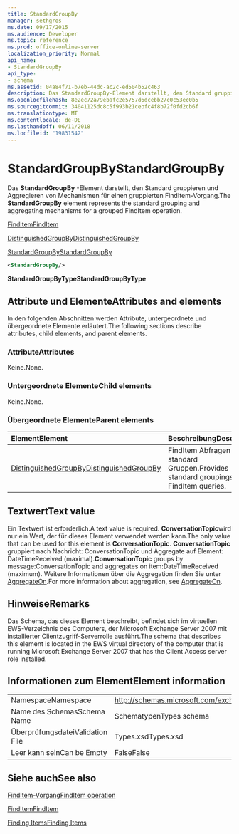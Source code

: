 ```yaml
---
title: StandardGroupBy
manager: sethgros
ms.date: 09/17/2015
ms.audience: Developer
ms.topic: reference
ms.prod: office-online-server
localization_priority: Normal
api_name:
- StandardGroupBy
api_type:
- schema
ms.assetid: 04a84f71-b7eb-44dc-ac2c-ed504b52c463
description: Das StandardGroupBy-Element darstellt, den Standard gruppieren und Aggregieren von Mechanismen für einen gruppierten FindItem-Vorgang.
ms.openlocfilehash: 8e2ec72a79ebafc2e5757d6dcebb27c0c53ec0b5
ms.sourcegitcommit: 34041125dc8c5f993b21cebfc4f8b72f0fd2cb6f
ms.translationtype: MT
ms.contentlocale: de-DE
ms.lasthandoff: 06/11/2018
ms.locfileid: "19831542"
---
```

# <a name="standardgroupby"></a><span data-ttu-id="39998-103">StandardGroupBy</span><span class="sxs-lookup"><span data-stu-id="39998-103">StandardGroupBy</span></span>

<span data-ttu-id="39998-104">Das **StandardGroupBy** -Element darstellt, den Standard gruppieren und Aggregieren von Mechanismen für einen gruppierten FindItem-Vorgang.</span><span class="sxs-lookup"><span data-stu-id="39998-104">The **StandardGroupBy** element represents the standard grouping and aggregating mechanisms for a grouped FindItem operation.</span></span> 
  
[<span data-ttu-id="39998-105">FindItem</span><span class="sxs-lookup"><span data-stu-id="39998-105">FindItem</span></span>](finditem.md)
  
[<span data-ttu-id="39998-106">DistinguishedGroupBy</span><span class="sxs-lookup"><span data-stu-id="39998-106">DistinguishedGroupBy</span></span>](distinguishedgroupby.md)
  
[<span data-ttu-id="39998-107">StandardGroupBy</span><span class="sxs-lookup"><span data-stu-id="39998-107">StandardGroupBy</span></span>](standardgroupby.md)
  
```xml
<StandardGroupBy/>
```

 <span data-ttu-id="39998-108">**StandardGroupByType**</span><span class="sxs-lookup"><span data-stu-id="39998-108">**StandardGroupByType**</span></span>
## <a name="attributes-and-elements"></a><span data-ttu-id="39998-109">Attribute und Elemente</span><span class="sxs-lookup"><span data-stu-id="39998-109">Attributes and elements</span></span>

<span data-ttu-id="39998-110">In den folgenden Abschnitten werden Attribute, untergeordnete und übergeordnete Elemente erläutert.</span><span class="sxs-lookup"><span data-stu-id="39998-110">The following sections describe attributes, child elements, and parent elements.</span></span>
  
### <a name="attributes"></a><span data-ttu-id="39998-111">Attribute</span><span class="sxs-lookup"><span data-stu-id="39998-111">Attributes</span></span>

<span data-ttu-id="39998-112">Keine.</span><span class="sxs-lookup"><span data-stu-id="39998-112">None.</span></span>
  
### <a name="child-elements"></a><span data-ttu-id="39998-113">Untergeordnete Elemente</span><span class="sxs-lookup"><span data-stu-id="39998-113">Child elements</span></span>

<span data-ttu-id="39998-114">Keine.</span><span class="sxs-lookup"><span data-stu-id="39998-114">None.</span></span>
  
### <a name="parent-elements"></a><span data-ttu-id="39998-115">Übergeordnete Elemente</span><span class="sxs-lookup"><span data-stu-id="39998-115">Parent elements</span></span>

|<span data-ttu-id="39998-116">**Element**</span><span class="sxs-lookup"><span data-stu-id="39998-116">**Element**</span></span>|<span data-ttu-id="39998-117">**Beschreibung**</span><span class="sxs-lookup"><span data-stu-id="39998-117">**Description**</span></span>|
|:-----|:-----|
|[<span data-ttu-id="39998-118">DistinguishedGroupBy</span><span class="sxs-lookup"><span data-stu-id="39998-118">DistinguishedGroupBy</span></span>](distinguishedgroupby.md) <br/> |<span data-ttu-id="39998-119">FindItem Abfragen bereit standard Gruppen.</span><span class="sxs-lookup"><span data-stu-id="39998-119">Provides standard groupings for FindItem queries.</span></span>  <br/> |
   
## <a name="text-value"></a><span data-ttu-id="39998-120">Textwert</span><span class="sxs-lookup"><span data-stu-id="39998-120">Text value</span></span>

<span data-ttu-id="39998-121">Ein Textwert ist erforderlich.</span><span class="sxs-lookup"><span data-stu-id="39998-121">A text value is required.</span></span> <span data-ttu-id="39998-122">**ConversationTopic**wird nur ein Wert, der für dieses Element verwendet werden kann.</span><span class="sxs-lookup"><span data-stu-id="39998-122">The only value that can be used for this element is **ConversationTopic**.</span></span> <span data-ttu-id="39998-123">**ConversationTopic** gruppiert nach Nachricht: ConversationTopic und Aggregate auf Element: DateTimeReceived (maximal).</span><span class="sxs-lookup"><span data-stu-id="39998-123">**ConversationTopic** groups by message:ConversationTopic and aggregates on item:DateTimeReceived (maximum).</span></span> <span data-ttu-id="39998-124">Weitere Informationen über die Aggregation finden Sie unter [AggregateOn](aggregateon.md).</span><span class="sxs-lookup"><span data-stu-id="39998-124">For more information about aggregation, see [AggregateOn](aggregateon.md).</span></span>
  
## <a name="remarks"></a><span data-ttu-id="39998-125">Hinweise</span><span class="sxs-lookup"><span data-stu-id="39998-125">Remarks</span></span>

<span data-ttu-id="39998-126">Das Schema, das dieses Element beschreibt, befindet sich im virtuellen EWS-Verzeichnis des Computers, der Microsoft Exchange Server 2007 mit installierter Clientzugriff-Serverrolle ausführt.</span><span class="sxs-lookup"><span data-stu-id="39998-126">The schema that describes this element is located in the EWS virtual directory of the computer that is running Microsoft Exchange Server 2007 that has the Client Access server role installed.</span></span>
  
## <a name="element-information"></a><span data-ttu-id="39998-127">Informationen zum Element</span><span class="sxs-lookup"><span data-stu-id="39998-127">Element information</span></span>

|||
|:-----|:-----|
|<span data-ttu-id="39998-128">Namespace</span><span class="sxs-lookup"><span data-stu-id="39998-128">Namespace</span></span>  <br/> |http://schemas.microsoft.com/exchange/services/2006/types  <br/> |
|<span data-ttu-id="39998-129">Name des Schemas</span><span class="sxs-lookup"><span data-stu-id="39998-129">Schema Name</span></span>  <br/> |<span data-ttu-id="39998-130">Schematypen</span><span class="sxs-lookup"><span data-stu-id="39998-130">Types schema</span></span>  <br/> |
|<span data-ttu-id="39998-131">Überprüfungsdatei</span><span class="sxs-lookup"><span data-stu-id="39998-131">Validation File</span></span>  <br/> |<span data-ttu-id="39998-132">Types.xsd</span><span class="sxs-lookup"><span data-stu-id="39998-132">Types.xsd</span></span>  <br/> |
|<span data-ttu-id="39998-133">Leer kann sein</span><span class="sxs-lookup"><span data-stu-id="39998-133">Can be Empty</span></span>  <br/> |<span data-ttu-id="39998-134">False</span><span class="sxs-lookup"><span data-stu-id="39998-134">False</span></span>  <br/> |
   
## <a name="see-also"></a><span data-ttu-id="39998-135">Siehe auch</span><span class="sxs-lookup"><span data-stu-id="39998-135">See also</span></span>



[<span data-ttu-id="39998-136">FindItem-Vorgang</span><span class="sxs-lookup"><span data-stu-id="39998-136">FindItem operation</span></span>](finditem-operation.md)
  
[<span data-ttu-id="39998-137">FindItem</span><span class="sxs-lookup"><span data-stu-id="39998-137">FindItem</span></span>](finditem.md)


[<span data-ttu-id="39998-138">Finding Items</span><span class="sxs-lookup"><span data-stu-id="39998-138">Finding Items</span></span>](http://msdn.microsoft.com/library/63af1f9c-464b-4fca-9ae3-3d60f24ca93c%28Office.15%29.aspx)

